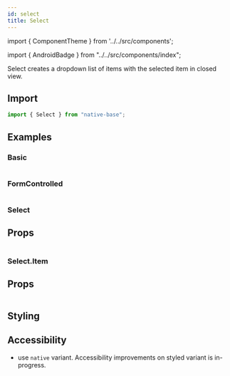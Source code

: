 ```yaml
---
id: select
title: Select
---
```


import { ComponentTheme } from '../../src/components';

import { AndroidBadge } from "../../src/components/index";

Select creates a dropdown list of items with the selected item in closed view.

## Import

```jsx
import { Select } from "native-base";
```

## Examples

### Basic

```ComponentSnackPlayer path=primitives,Select,Basic.tsx

```

### FormControlled

```ComponentSnackPlayer path=primitives,Select,FormControlled.tsx

```

### Select

## Props

```ComponentPropTable path=primitives,Select,Select.tsx

```

### Select.Item

## Props

```ComponentPropTable path=primitives,Select,SelectItem.tsx

```

<!--
| Name                             | Type                         | Description                                                                                                                          | Default    |
| -------------------------------- | ---------------------------- | ------------------------------------------------------------------------------------------------------------------------------------ | ---------- |
| variant                          | `native`, `styled`           | The variant of the select style to use.                                                                                              | `native`   |
| placeholder                      | string                       | The placeholder attribute specifies a short hint that describes the expected value of a selected field (only for styled variant).    | -          |
| \_placeholder                    | [`TextProps`](text.md#h2-props) | Text props to be applied to placeholder (only for styled variant).                                                                   | -          |
| selectedValue                    | string                       | The default value which is selected.                                                                                                 | -          |
| onValueChange                    | function                     | Callback for on change on the input value.                                                                                           | -          |
| selectedItemBg                   | string                       | Background color for the selected item (only for styled variant).                                                                    | `blue.500` |
| \_selectedItem                   | [`TextProps`](text.md#h2-props) | Text prop for selected item (only for styled variant).                                                                               | -          |
| isDisabled                       | boolean                      | If true, the button will be disabled (not supported on ios for native variant).                                                      | -          |
| dropdownIcon                     | JSX.Element                  | If given, updates the dropdown Icon (only for styled variant).                                                                       | -          |
| dropdownOpenIcon                 | JSX.Element                  | If given, updates the dropdown Icon when opened (only for styled variant).                                                           | -          |
| dropdownCloseIcon                | JSX.Element                  | If given, updates the dropdown Icon when closed (only for styled variant).                                                           | -          |
| \_ios                            | _StyleProps_                 | Props which you only want to pass to ios device.                                                                                     | -          |
| \_android                        | _StyleProps_                 | Props which you only want to pass to android device.                                                                                 | -          |
| \_web                            | _StyleProps_                 | Props which you only want to pass to web device.                                                                                     | -          |
| \_item                           | [`TextProps`](text.md#h2-props) | TextProps to be applied to the label (only for styled variant).                                                                      | -          |
| androidMode <AndroidBadge/>      | `dialog`, `dropdown`         | On Android, specifies how to display the selection items when the user taps on the picker (only for native variant).                 | `dialog`   |
| androidIconColor <AndroidBadge/> | string                       | On Android, specifies color of dropdown triangle. Input value can any color from theme like `default.300` (only for native variant). | -          |
| androidPrompt <AndroidBadge/>    | string                       | On Android, prompt string for this picker, used on Android in dialog mode as the title of the dialog (only for native variant).      | -          |

**Select** can be styled using pseudo style props like `_isInvalid`, `_isDisabled` and `_hover`. -->

<!-- ### Select Item

| Name       | Type                         | Description                                                                                    | Default |
| ---------- | ---------------------------- | ---------------------------------------------------------------------------------------------- | ------- |
| label      | string                       | The label which will be displayed.                                                             | -       |
| value      | string                       | The value to be used for the item. This is the value that will be returned on form submission. | -       |
| isDisabled | boolean                      | If true, the item will be disabled (only for `styled` variant).                                | -       |
| \_label    | [`TextProps`](text.md#h2-props) | TextProps to be applied to label (only for `styled` variant).                                  | -       | -->

## Styling

<ComponentTheme name="select" />

## Accessibility

- use `native` variant. Accessibility improvements on styled variant is in-progress.
